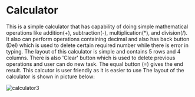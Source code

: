 # Calculator
This is a simple calculator that has capability of doing simple mathematical operations like addition(+), subtraction(-), multiplication(*), and division(/). It also can perform operations containing decimal and also has back button (Del) which is used to delete certain required number while there is error in typing. The layout of this calculator is simple and contains 5 rows and 4 columns. There is also 'Clear' button which is used to delete previous operations and user can do new task. The equal button (=) gives the end result. This calcutor is user friendly as it is easier to use
The layout of the calculator is shown in picture below:


![calculator3](https://user-images.githubusercontent.com/82519341/125713692-29356808-bf41-41ce-98e7-b1c6057bdfec.PNG)



